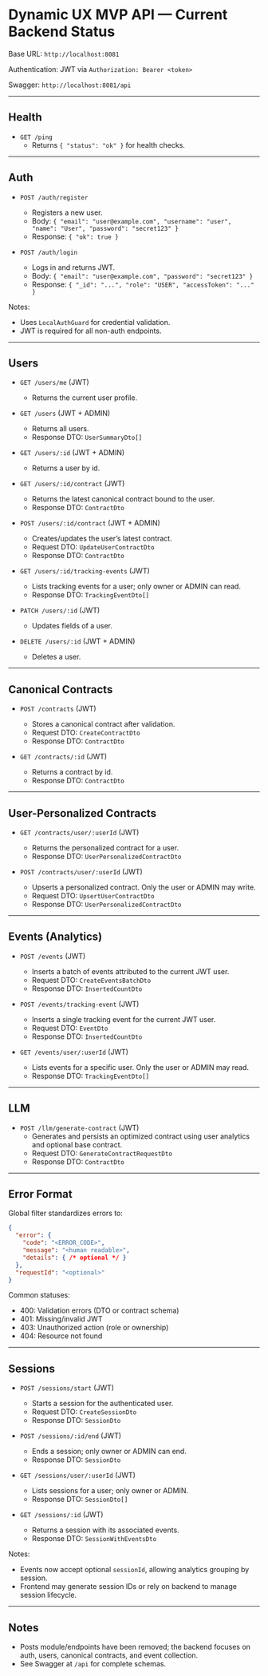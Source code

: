# Dynamic UX MVP API — Current Backend Status

Base URL: `http://localhost:8081`

Authentication: JWT via `Authorization: Bearer <token>`

Swagger: `http://localhost:8081/api`

---

## Health

- `GET /ping`
  - Returns `{ "status": "ok" }` for health checks.

---

## Auth

- `POST /auth/register`
  - Registers a new user.
  - Body: `{ "email": "user@example.com", "username": "user", "name": "User", "password": "secret123" }`
  - Response: `{ "ok": true }`

- `POST /auth/login`
  - Logs in and returns JWT.
  - Body: `{ "email": "user@example.com", "password": "secret123" }`
  - Response: `{ "_id": "...", "role": "USER", "accessToken": "..." }`

Notes:
- Uses `LocalAuthGuard` for credential validation.
- JWT is required for all non-auth endpoints.

---

## Users

- `GET /users/me` (JWT)
  - Returns the current user profile.

- `GET /users` (JWT + ADMIN)
  - Returns all users.
  - Response DTO: `UserSummaryDto[]`

- `GET /users/:id` (JWT + ADMIN)
  - Returns a user by id.

- `GET /users/:id/contract` (JWT)
  - Returns the latest canonical contract bound to the user.
  - Response DTO: `ContractDto`

- `POST /users/:id/contract` (JWT + ADMIN)
  - Creates/updates the user’s latest contract.
  - Request DTO: `UpdateUserContractDto`
  - Response DTO: `ContractDto`

- `GET /users/:id/tracking-events` (JWT)
  - Lists tracking events for a user; only owner or ADMIN can read.
  - Response DTO: `TrackingEventDto[]`

- `PATCH /users/:id` (JWT)
  - Updates fields of a user.

- `DELETE /users/:id` (JWT + ADMIN)
  - Deletes a user.

---

## Canonical Contracts

- `POST /contracts` (JWT)
  - Stores a canonical contract after validation.
  - Request DTO: `CreateContractDto`
  - Response DTO: `ContractDto`

- `GET /contracts/:id` (JWT)
  - Returns a contract by id.
  - Response DTO: `ContractDto`

---

## User-Personalized Contracts

- `GET /contracts/user/:userId` (JWT)
  - Returns the personalized contract for a user.
  - Response DTO: `UserPersonalizedContractDto`

- `POST /contracts/user/:userId` (JWT)
  - Upserts a personalized contract. Only the user or ADMIN may write.
  - Request DTO: `UpsertUserContractDto`
  - Response DTO: `UserPersonalizedContractDto`

---

## Events (Analytics)

- `POST /events` (JWT)
  - Inserts a batch of events attributed to the current JWT user.
  - Request DTO: `CreateEventsBatchDto`
  - Response DTO: `InsertedCountDto`

- `POST /events/tracking-event` (JWT)
  - Inserts a single tracking event for the current JWT user.
  - Request DTO: `EventDto`
  - Response DTO: `InsertedCountDto`

- `GET /events/user/:userId` (JWT)
  - Lists events for a specific user. Only the user or ADMIN may read.
  - Response DTO: `TrackingEventDto[]`

---

## LLM

- `POST /llm/generate-contract` (JWT)
  - Generates and persists an optimized contract using user analytics and optional base contract.
  - Request DTO: `GenerateContractRequestDto`
  - Response DTO: `ContractDto`

---

## Error Format

Global filter standardizes errors to:
```json
{
  "error": {
    "code": "<ERROR_CODE>",
    "message": "<human readable>",
    "details": { /* optional */ }
  },
  "requestId": "<optional>"
}
```

Common statuses:
- 400: Validation errors (DTO or contract schema)
- 401: Missing/invalid JWT
- 403: Unauthorized action (role or ownership)
- 404: Resource not found

---

## Sessions

- `POST /sessions/start` (JWT)
  - Starts a session for the authenticated user.
  - Request DTO: `CreateSessionDto`
  - Response DTO: `SessionDto`

- `POST /sessions/:id/end` (JWT)
  - Ends a session; only owner or ADMIN can end.
  - Response DTO: `SessionDto`

- `GET /sessions/user/:userId` (JWT)
  - Lists sessions for a user; only owner or ADMIN.
  - Response DTO: `SessionDto[]`

- `GET /sessions/:id` (JWT)
  - Returns a session with its associated events.
  - Response DTO: `SessionWithEventsDto`

Notes:
- Events now accept optional `sessionId`, allowing analytics grouping by session.
- Frontend may generate session IDs or rely on backend to manage session lifecycle.

---

## Notes

- Posts module/endpoints have been removed; the backend focuses on auth, users, canonical contracts, and event collection.
- See Swagger at `/api` for complete schemas.